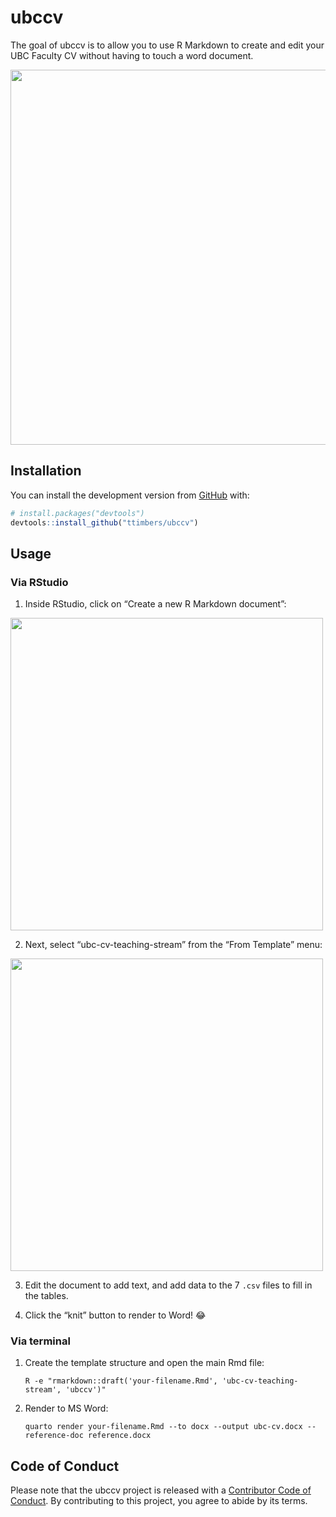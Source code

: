 
<!-- README.md is generated from README.Rmd. Please edit that file -->

# ubccv

<!-- badges: start -->

<!-- badges: end -->

The goal of ubccv is to allow you to use R Markdown to create and edit
your UBC Faculty CV without having to touch a word document.

<img src="man/figures/ubccv.png" width=600>

## Installation

You can install the development version from
[GitHub](https://github.com/) with:

``` r
# install.packages("devtools")
devtools::install_github("ttimbers/ubccv")
```

## Usage

### Via RStudio

1.  Inside RStudio, click on “Create a new R Markdown document”:

<img src="man/figures/create_rmd.png" width=500>

2.  Next, select “ubc-cv-teaching-stream” from the “From Template” menu:

<img src="man/figures/template.png" width=500>

3.  Edit the document to add text, and add data to the 7 `.csv` files to
    fill in the tables.

4.  Click the “knit” button to render to Word\! 😂

### Via terminal

1. Create the template structure and open the main Rmd file:
   ```
   R -e "rmarkdown::draft('your-filename.Rmd', 'ubc-cv-teaching-stream', 'ubccv')"
   ```
2. Render to MS Word:
   ```
   quarto render your-filename.Rmd --to docx --output ubc-cv.docx --reference-doc reference.docx
   ```


## Code of Conduct

Please note that the ubccv project is released with a [Contributor Code
of
Conduct](https://contributor-covenant.org/version/2/0/CODE_OF_CONDUCT.html).
By contributing to this project, you agree to abide by its terms.
